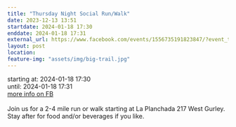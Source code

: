 ```yaml
---
title: "Thursday Night Social Run/Walk"
date: 2023-12-13 13:51
startdate: 2024-01-18 17:30
enddate: 2024-01-18 17:31
external_url: https://www.facebook.com/events/1556735191823847/?event_time_id=1556735238490509
layout: post
location: 
feature-img: "assets/img/big-trail.jpg"
---
```


starting at: 2024-01-18 17:30<br>until: 2024-01-18 17:31<br><a href="https://www.facebook.com/events/1556735191823847/?event_time_id=1556735238490509">more info on FB</a><br><br>Join us for a 2-4 mile run or walk starting at La Planchada 217 West Gurley. Stay after for food and/or beverages if you like. <br>
  <br>
  
